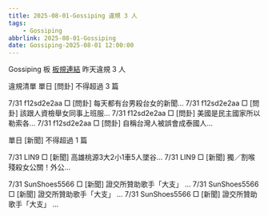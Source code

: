 ```yaml
---
title: 2025-08-01-Gossiping 違規 3 人
tags:
    - Gossiping
abbrlink: 2025-08-01-Gossiping
date: Gossiping-2025-08-01 12:00:00
---
```

Gossiping 板 [板規連結](https://www.ptt.cc/bbs/Gossiping/M.1637425085.A.07D.html)
昨天違規 3 人
<!-- more -->

違規清單
單日 [問卦] 不得超過 3 篇

7/31 f12sd2e2aa □ [問卦] 每天都有台男殺台女的新聞…
7/31 f12sd2e2aa □ [問卦] 該跟人資檢舉女同事上班服…
7/31 f12sd2e2aa □ [問卦] 美國是民主國家所以勒索各…
7/31 f12sd2e2aa □ [問卦] 自稱台灣人被誤會成泰國人…

單日 [新聞] 不得超過 1 篇

7/31 LIN9 □ [新聞] 高雄桃源3大2小1車5人墜谷…
7/31 LIN9 □ [新聞] 獨／割喉殘殺女公關！外公…

7/31 SunShoes5566 □ [新聞] 證交所贊助歌手「大支」 …
7/31 SunShoes5566 □ [新聞] 證交所贊助歌手「大支」 …
7/31 SunShoes5566 □ [新聞] 證交所贊助歌手「大支」 …